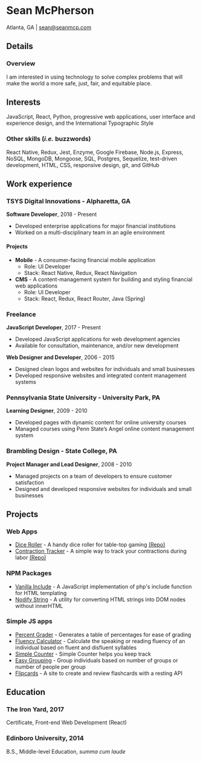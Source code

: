 # Sean McPherson
Atlanta, GA | sean@seanmcp.com

## Details

### Overview
I am interested in using technology to solve complex problems that will make the world a more safe, just, fair, and equitable place.

## Interests
JavaScript, React, Python, progressive web applications, user interface and experience design, and the International Typographic Style

### Other skills (_i.e._ buzzwords)
React Native, Redux, Jest, Enzyme, Google Firebase, Node.js, Express, NoSQL, MongoDB, Mongoose, SQL, Postgres, Sequelize, test-driven development, HTML, CSS, responsive design, git, and GitHub

## Work experience
### TSYS Digital Innovations - Alpharetta, GA
**Software Developer**, 2018 - Present
- Developed enterprise applications for major financial institutions
- Worked on a multi-disciplinary team in an agile environment

#### Projects
- **Mobile** - A consumer-facing financial mobile application
  - Role: UI Developer
  - Stack: React Native, Redux, React Navigation
- **CMS** - A content-management system for building and styling financial web applications
  - Role: UI Developer
  - Stack: React, Redux, React Router, Java (Spring)

### Freelance
**JavaScript Developer**, 2017 - Present
- Developed JavaScript applications for web development agencies
- Available for consultation, maintenance, and/or new development

**Web Designer and Developer**, 2006 - 2015
- Designed clean logos and websites for individuals and small businesses
- Developed responsive websites and integrated content management systems

### Pennsylvania State University - University Park, PA
**Learning Designer**, 2009 - 2010
- Developed pages with dynamic content for online university courses 
- Managed courses using Penn State’s Angel online content management system

### Brambling Design - State College, PA
**Project Manager and Lead Designer**, 2008 - 2010
- Managed projects on a team of developers to ensure customer satisfaction
- Designed and developed responsive websites for individuals and small businesses


## Projects

### Web Apps

- [Dice Roller](http://dice.seanmcp.com) - A handy dice roller for table-top gaming [(Repo)](https://github.com/seanmcp/dice-roller)
- [Contraction Tracker](http://contractions.seanmcp.com) - A simple way to track your contractions during labor [(Repo)](https://github.com/seanmcp/contraction-tracker)

### NPM Packages

- [Vanilla Include](https://npmjs.com/package/vanilla-include) - A JavaScript implementation of php's include function for HTML templating
- [Nodify String](https://npmjs.com/package/nodify-string) - A utility for converting HTML strings into DOM nodes without innerHTML

### Simple JS apps

- [Percent Grader](http://percentgrader.seanmcp.com/) - Generates a table of percentages for ease of grading
- [Fluency Calculator](http://fluency.seanmcp.com/) - Calculate the speaking or reading fluency of an individual based on fluent and disfluent syllables
- [Simple Counter](http://counter.seanmcp.com/) - Simple Counter helps you keep track
- [Easy Grouping](http://grouping.seanmcp.com) - Group individuals based on number of groups or number of people per group
- [Flipcards](http://flipcards.seanmcp.com) - A site to create and review flashcards with a resting API
 
## Education
### The Iron Yard, 2017
Certificate, Front-end Web Development (React)
 
### Edinboro University, 2014
B.S., Middle-level Education, *summa cum laude*
